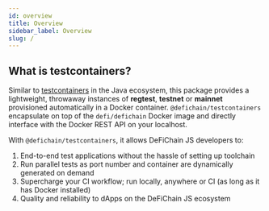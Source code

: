 ```yaml
---
id: overview
title: Overview
sidebar_label: Overview
slug: /
---
```


## What is testcontainers?

Similar to [testcontainers](https://www.testcontainers.org/) in the Java ecosystem, this package provides a lightweight,
throwaway instances of **regtest**, **testnet** or **mainnet** provisioned automatically in a Docker container.
`@defichain/testcontainers` encapsulate on top of the `defi/defichain` Docker image and directly interface with the
Docker REST API on your localhost.

With `@defichain/testcontainers`, it allows DeFiChain JS developers to:

1. End-to-end test applications without the hassle of setting up toolchain
2. Run parallel tests as port number and container are dynamically generated on demand
3. Supercharge your CI workflow; run locally, anywhere or CI (as long as it has Docker installed)
4. Quality and reliability to dApps on the DeFiChain JS ecosystem
